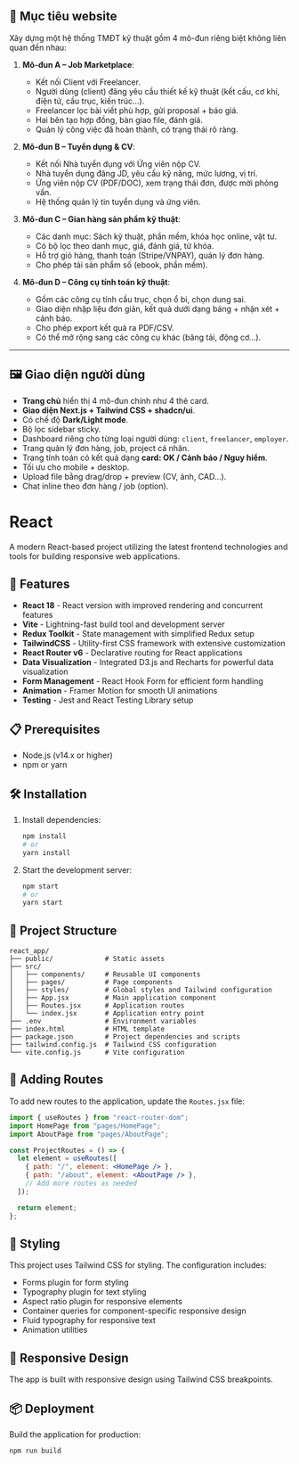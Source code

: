 ## 🎯 Mục tiêu website

Xây dựng một hệ thống TMĐT kỹ thuật gồm 4 mô-đun riêng biệt không liên quan đến nhau:

1. **Mô-đun A – Job Marketplace**:

   - Kết nối Client với Freelancer.
   - Người dùng (client) đăng yêu cầu thiết kế kỹ thuật (kết cấu, cơ khí, điện tử, cầu trục, kiến trúc...).
   - Freelancer lọc bài viết phù hợp, gửi proposal + báo giá.
   - Hai bên tạo hợp đồng, bàn giao file, đánh giá.
   - Quản lý công việc đã hoàn thành, có trạng thái rõ ràng.
2. **Mô-đun B – Tuyển dụng & CV**:

   - Kết nối Nhà tuyển dụng với Ứng viên nộp CV.
   - Nhà tuyển dụng đăng JD, yêu cầu kỹ năng, mức lương, vị trí.
   - Ứng viên nộp CV (PDF/DOC), xem trạng thái đơn, được mời phỏng vấn.
   - Hệ thống quản lý tin tuyển dụng và ứng viên.
3. **Mô-đun C – Gian hàng sản phẩm kỹ thuật**:

   - Các danh mục: Sách kỹ thuật, phần mềm, khóa học online, vật tư.
   - Có bộ lọc theo danh mục, giá, đánh giá, từ khóa.
   - Hỗ trợ giỏ hàng, thanh toán (Stripe/VNPAY), quản lý đơn hàng.
   - Cho phép tải sản phẩm số (ebook, phần mềm).
4. **Mô-đun D – Công cụ tính toán kỹ thuật**:

   - Gồm các công cụ tính cầu trục, chọn ổ bi, chọn dung sai.
   - Giao diện nhập liệu đơn giản, kết quả dưới dạng bảng + nhận xét + cảnh báo.
   - Cho phép export kết quả ra PDF/CSV.
   - Có thể mở rộng sang các công cụ khác (băng tải, động cơ...).

---

## 🖼️ Giao diện người dùng

- **Trang chủ** hiển thị 4 mô-đun chính như 4 thẻ card.
- **Giao diện Next.js + Tailwind CSS + shadcn/ui**.
- Có chế độ **Dark/Light mode**.
- Bộ lọc sidebar sticky.
- Dashboard riêng cho từng loại người dùng: `client`, `freelancer`, `employer`.
- Trang quản lý đơn hàng, job, project cá nhân.
- Trang tính toán có kết quả dạng **card: OK / Cảnh báo / Nguy hiểm**.
- Tối ưu cho mobile + desktop.
- Upload file bằng drag/drop + preview (CV, ảnh, CAD…).
- Chat inline theo đơn hàng / job (option).

# React

A modern React-based project utilizing the latest frontend technologies and tools for building responsive web applications.

## 🚀 Features

- **React 18** - React version with improved rendering and concurrent features
- **Vite** - Lightning-fast build tool and development server
- **Redux Toolkit** - State management with simplified Redux setup
- **TailwindCSS** - Utility-first CSS framework with extensive customization
- **React Router v6** - Declarative routing for React applications
- **Data Visualization** - Integrated D3.js and Recharts for powerful data visualization
- **Form Management** - React Hook Form for efficient form handling
- **Animation** - Framer Motion for smooth UI animations
- **Testing** - Jest and React Testing Library setup

## 📋 Prerequisites

- Node.js (v14.x or higher)
- npm or yarn

## 🛠️ Installation

1. Install dependencies:

   ```bash
   npm install
   # or
   yarn install
   ```
2. Start the development server:

   ```bash
   npm start
   # or
   yarn start
   ```

## 📁 Project Structure

```
react_app/
├── public/             # Static assets
├── src/
│   ├── components/     # Reusable UI components
│   ├── pages/          # Page components
│   ├── styles/         # Global styles and Tailwind configuration
│   ├── App.jsx         # Main application component
│   ├── Routes.jsx      # Application routes
│   └── index.jsx       # Application entry point
├── .env                # Environment variables
├── index.html          # HTML template
├── package.json        # Project dependencies and scripts
├── tailwind.config.js  # Tailwind CSS configuration
└── vite.config.js      # Vite configuration
```

## 🧩 Adding Routes

To add new routes to the application, update the `Routes.jsx` file:

```jsx
import { useRoutes } from "react-router-dom";
import HomePage from "pages/HomePage";
import AboutPage from "pages/AboutPage";

const ProjectRoutes = () => {
  let element = useRoutes([
    { path: "/", element: <HomePage /> },
    { path: "/about", element: <AboutPage /> },
    // Add more routes as needed
  ]);

  return element;
};
```

## 🎨 Styling

This project uses Tailwind CSS for styling. The configuration includes:

- Forms plugin for form styling
- Typography plugin for text styling
- Aspect ratio plugin for responsive elements
- Container queries for component-specific responsive design
- Fluid typography for responsive text
- Animation utilities

## 📱 Responsive Design

The app is built with responsive design using Tailwind CSS breakpoints.

## 📦 Deployment

Build the application for production:

```bash
npm run build
```
